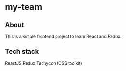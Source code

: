 # my-team

## About

This is a simple frontend project to learn React and Redux.

## Tech stack

ReactJS
Redux
Tachycon (CSS toolkit)
